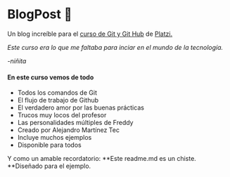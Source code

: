 # BlogPost 🖤
Un blog increíble para el [curso de Git y Git Hub](https://platzi.com/clases/git-github/ "curso de Git y Git Hub")  de [Platzi.](https://platzi.com/ "Platzi.")

*Este curso era lo que me faltaba para inciar en el mundo de la tecnología.*

*-niñita*

#### En este curso vemos de todo
- Todos los comandos de Git
- El flujo de trabajo de Github
- El verdadero amor por las buenas prácticas
- Trucos muy locos del profesor
- Las personalidades múltiples de Freddy
- Creado por Alejandro Martínez Tec
- Incluye muchos ejemplos
- Disponible para todos

Y como un amable recordatorio: **Este readme.md es un chiste. **Diseñado para el ejemplo.
